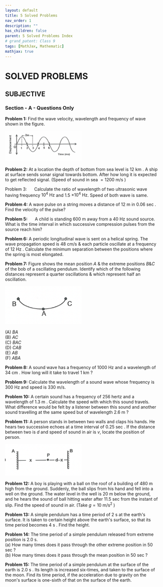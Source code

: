 ```yaml
---
layout: default
title: 5 Solved Problems
nav_order: 1
description: ""
has_children: false
parent: 5 Solved Problems Index
# grand_patent: Class 9
tags: [MathJax, Mathematic]
mathjax: true
---
```


# SOLVED PROBLEMS
## SUBJECTIVE

### Section - A - Questions Only

**Problem 1:** Find the wave velocity, wavelength and frequency of wave shown in the figure.

<img src="./images/solved-problem-sectionA-1.png" width="50%"/>  


**Problem 2:** At a location the depth of bottom from sea level is 12 km . A ship at surface sends sonar signal towards bottom. After how long it is expected to get reflected signal. (Speed of sound in sea $=1200 \mathrm{~m} / \mathrm{s}$ )


Problem 3: $\quad$ Calculate the ratio of wavelength of two ultrasonic wave having frequency $10^4 \mathrm{~Hz}$ and 1.5 $\times 10^4 \mathrm{~Hz}$. Speed of both wave is same.


**Problem 4:** A wave pulse on a string moves a distance of 12 m in 0.06 sec . Find the velocity of the pulse?

**Problem 5:** $\quad$ A child is standing 600 m away from a 40 Hz sound source. What is the time interval in which successive compression pulses from the source reach him?

**Problem 6:** A periodic longitudinal wave is sent on a helical spring. The wave propagation speed is $48 \mathrm{~cm} / \mathrm{s}$ \& each particle oscillate at a frequency of 12 Hz . Calculate the minimum separation between the positions where the spring is most elongated.



**Problem 7:** Figure shows the mean position $A$ \& the extreme positions $B \& C$ of the bob of a oscillating pendulum. Identify which of the following distances represent a quarter oscillations \& which represent half an oscillation.  

<img src="./images/solved-problem-sectionA-7.png" width="50%"/>

(A) $B A$  
(B) $A C$  
(C) $B A C$  
(D) $C A B$  
(E) $A B$  
(F) $A B A$  






**Problem 8:** A sound wave has a frequency of 1000 Hz and a wavelength of 34 cm . How long will it take to travel 1 km ?

**Problem 9:** Calculate the wavelength of a sound wave whose frequency is 300 Hz and speed is $330 \mathrm{~m} / \mathrm{s}$.


**Problem 10:** A certain sound has a frequency of 256 hertz and a wavelength of 1.3 m . Calculate the speed with which this sound travels. What difference would be felt by a listener between this sound and another sound travelling at the same speed but of wavelength 2.6 m ?


**Problem 11:** A person stands in between two walls and claps his hands. He hears two successive echoes at a time interval of 0.25 sec . If the distance between two is $d$ and speed of sound in air is $v$, locate the position of person.

<img src="./images/solved-problem-sectionA-11.png" width="50%"/>


**Problem 12:** A boy is playing with a ball on the roof of a building of 480 m high from the ground. Suddenly, the ball slips from his hand and fell into a well on the ground. The water level in the well is 20 m below the ground, and he hears the sound of ball hitting water after 11.5 sec from the instant of slip. Find the speed of sound in air. (Take $g=10 \mathrm{~m} / \mathrm{s}^2$ )
 

**Problem 13:** A simple pendulum has a time period of 2 s at the earth's surface. It is taken to certain height above the earth's surface, so that its time period becomes 4 s . Find the height.


**Problem 14:** The time period of a simple pendulum released from extreme position is 2.0 s.  
(a) How many times does it pass through the other extreme position in 50 sec ?  
(b) How many times does it pass through the mean position in 50 sec ?  


**Problem 15:** The time period of a simple pendulum at the surface of the earth is 2.0 s . Its length is increased six-times, and taken to the surface of the moon. Find its time period, if the acceleration due to gravity on the moon's surface is one-sixth of that on the surface of the earth.
